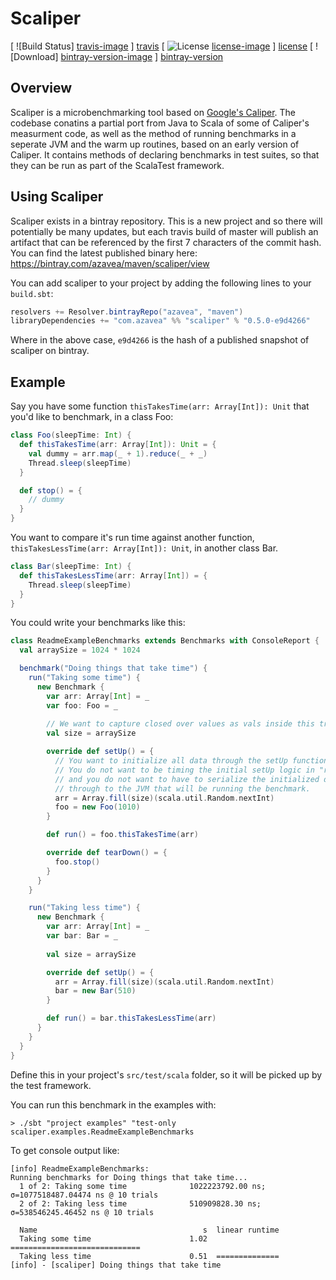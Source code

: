 # Scaliper

[ ![Build Status] [travis-image] ] [travis] [ ![License] [license-image] ] [license] [ ![Download] [bintray-version-image] ] [bintray-version]

## Overview 

Scaliper is a microbenchmarking tool based on [Google's Caliper](https://github.com/google/caliper). The codebase conatins a partial port from Java to Scala of some of Caliper's measurment code, as well as the method of running benchmarks in a seperate JVM and the warm up routines, based on an early version of Caliper. It contains methods of declaring benchmarks in test suites, so that they can be run as part of the ScalaTest framework.

## Using Scaliper

Scaliper exists in a bintray repository. This is a new project and so there will potentially be many updates, but each travis build of master
will publish an artifact that can be referenced by the first 7 characters of the commit hash. You can find the latest published binary here: https://bintray.com/azavea/maven/scaliper/view

You can add scaliper to your project by adding the following lines to your `build.sbt`:

```scala
resolvers += Resolver.bintrayRepo("azavea", "maven")
libraryDependencies += "com.azavea" %% "scaliper" % "0.5.0-e9d4266"
```

Where in the above case, `e9d4266` is the hash of a published snapshot of scaliper on bintray.

## Example

Say you have some function `thisTakesTime(arr: Array[Int]): Unit` that you'd like to benchmark, in a class Foo:

```scala
class Foo(sleepTime: Int) {
  def thisTakesTime(arr: Array[Int]): Unit = {
    val dummy = arr.map(_ + 1).reduce(_ + _)
    Thread.sleep(sleepTime)
  }

  def stop() = { 
    // dummy 
  }
}
```

You want to compare it's run time against another function, `thisTakesLessTime(arr: Array[Int]): Unit`, in another class Bar.

```scala
class Bar(sleepTime: Int) {
  def thisTakesLessTime(arr: Array[Int]) = {
    Thread.sleep(sleepTime)
  }
}
```

You could write your benchmarks like this:

```scala
class ReadmeExampleBenchmarks extends Benchmarks with ConsoleReport {
  val arraySize = 1024 * 1024

  benchmark("Doing things that take time") {
    run("Taking some time") {
      new Benchmark {
        var arr: Array[Int] = _
        var foo: Foo = _
        
        // We want to capture closed over values as vals inside this trait
        val size = arraySize 

        override def setUp() = {
          // You want to initialize all data through the setUp function.
          // You do not want to be timing the initial setUp logic in "run",
          // and you do not want to have to serialize the initialized data
          // through to the JVM that will be running the benchmark.
          arr = Array.fill(size)(scala.util.Random.nextInt)
          foo = new Foo(1010)
        }

        def run() = foo.thisTakesTime(arr)

        override def tearDown() = {
          foo.stop()
        }
      }
    }

    run("Taking less time") {
      new Benchmark {
        var arr: Array[Int] = _
        var bar: Bar = _
        
        val size = arraySize 

        override def setUp() = {
          arr = Array.fill(size)(scala.util.Random.nextInt)
          bar = new Bar(510)
        }

        def run() = bar.thisTakesLessTime(arr)
      }
    }
  }
}
```

Define this in your project's `src/test/scala` folder, so it will be picked up by the test framework.

You can run this benchmark in the examples with:

`> ./sbt "project examples" "test-only scaliper.examples.ReadmeExampleBenchmarks`

To get console output like:

```console
[info] ReadmeExampleBenchmarks:
Running benchmarks for Doing things that take time...
  1 of 2: Taking some time              1022223792.00 ns; σ=1077518487.04474 ns @ 10 trials
  2 of 2: Taking less time              510909828.30 ns; σ=538546245.46452 ns @ 10 trials

  Name                                     s  linear runtime
  Taking some time                      1.02  =============================
  Taking less time                      0.51  ==============
[info] - [scaliper] Doing things that take time
```

[travis]: https://travis-ci.org/azavea/scaliper
[travis-image]: https://travis-ci.org/azavea/scaliper.png?branch=master

[license-image]: http://img.shields.io/badge/license-Apache--2-blue.svg?style=flat
[license]: http://www.apache.org/licenses/LICENSE-2.0

[bintray-version-image]: https://api.bintray.com/packages/azavea/maven/scaliper/images/download.svg
[bintray-version]: https://bintray.com/azavea/maven/scaliper/_latestVersion
